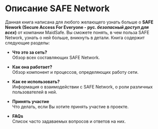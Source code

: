 # Описание SAFE Network

Данная книга написана для любого желающего узнать больше о **SAFE Nework (Secure Access For Everyone - **рус.** *безопасный доступ для всех*)** от компании MaidSafe. Вы сможете понять, в чем польза SAFE Network, узнать о ней больше, вникнуть в детали. Книга содержит следующие разделы: 

* **Что это за сеть?**<br />
Обзор всех составляющих SAFE Network.

* **Как она работает?**<br />
Обзор компонент и процессов, определяющих работу сети.

* **Как ее использовать?**<br />
Информация о взаимодействии с SAFE Network, о роли различных пользователей в ней.

* **Принять участие**<br />
Что делать, если Вы хотите принять участие в проекте.

* **FAQs**<br />
Список часто задаваемых вопросов и ответов на них.

